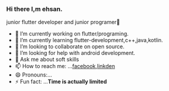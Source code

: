 ### Hi there  I,m ehsan.
junior flutter developer and junior programer👋

- 🔭 I’m currently working on flutter/programing.
- 🌱 I’m currently learning flutter-development,c++,java,kotlin.
- 👯 I’m looking to collaborate on open source.
- 🤔 I’m looking for help with android development.
- 💬 Ask me about soft skills 
- 📫 How to reach me: ...[facebook](www.facebook.com/ehsaanyaqob),[linkden](https://www.linkedin.com/in/ehsaan-yaqoob-86917622b/)
- 😄 Pronouns:... 
- ⚡ Fun fact: ...**Time is actually limited**

